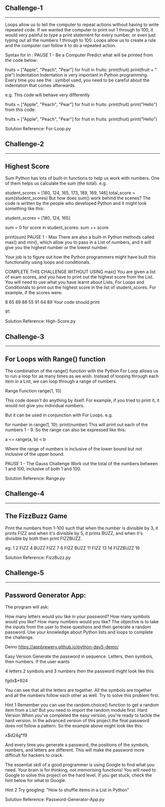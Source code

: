 ## Challenge-1
******************

Loops allow us to tell the computer to repeat actions without having to write repeated code. If we wanted the computer to print out 1 through to 100, it would very painful to type a print statement for every number, or even just typing out all the numbers 1 through to 100. Loops allow us to create a rule and the computer can follow it to do a repeated action.

Syntax
for <variable name of each item> in <a List>:
    <do something>
    <do something else> 
PAUSE 1 - Be a Computer
Predict what will be printed from the code below:

fruits = ["Apple", "Peach", "Pear"]
for fruit in fruits:
    print(fruit)
    print(fruit + " pie")
Indentation
Indentation is very important in Python programming. Every time you see the : symbol used, you need to be careful about the indentation that comes afterwards.

e.g. This code will behave very differently

fruits = ["Apple", "Peach", "Pear"]
for fruit in fruits:
    print(fruit)
    print("Hello")
from this code:

fruits = ["Apple", "Peach", "Pear"]
for fruit in fruits:
    print(fruit)
print("Hello")

Solution Reference: For-Loop.py

## Challenge-2
*******************

Highest Score
-----------------
Sum
Python has lots of built-in functions to help us work with numbers. One of them helps us calculate the sum (the total). e.g.

student_scores = [180, 124, 165, 173, 189, 169, 146]
total_score = sum(student_scores) 
But how does sum() work behind the scenes? The code is written by the people who developed Python and it might look something like this:

student_scores = [180, 124, 165]

sum = 0
for score in student_scores:
    sum += score
    
print(sum)
PAUSE 1 - Max
There are also a built-in Python methods called max() and min(), which allow you to pass in a List of numbers, and it will give you the highest number or the lowest number.

Your job is to figure out how the Python programmers might have built this functionality using loops and conditionals.

COMPLETE THIS CHALLENGE WITHOUT USING max()
You are given a list of exam scores, and you have to print out the highest score from the List. You will need to use what you have learnt about Lists, For Loops and Conditionals to print out the highest score in the list of student_scores. For example, if the scores were:

8 65 89 86 55 91 64 89
Your code should print

91

Solution Reference: High-Score.py

## Challenge-3
*****************

For Loops with Range() function
---------------------------------

The combination of the range() function with the Python For Loop allows us to run a loop for as many times as we wish. Instead of looping through each item in a List, we can loop through a range of numbers.

Range Function
range(1, 10)

This code doesn't do anything by itself. For example, if you tried to print it, it would not give you individual numbers.

But it can be used in conjunction with For Loops. e.g.

for number in range(1, 10):
    print(number)
This will print out each of the numbers 1 - 9. So the range can also be expressed like this:

a <= range(a, b) < b

Where the range of numbers is inclusive of the lower bound but not inclusive of the upper bound.

PAUSE 1 - The Gauss Challenge
Work out the total of the numbers between 1 and 100, inclusive of both 1 and 100.

Solution Reference: Range.py

## Challenge-4
*******************

The FizzBuzz Game
--------------------

Print the numbers from 1-100 such that when the number is divisible by 3, it prints FIZZ and when it's divisible by 5, it prints BUZZ, and when it's divisible by both then print FIZZBUZZ.

eg:
1
2
FIZZ
4
BUZZ
FIZZ
7
8
FIZZ
BUZZ
11
FIZZ
13
14
FIZZBUZZ
16

Solution Reference: FizzBuzz.py

## Challenge-5
*****************

Password Generator App:
------------------------- 

The program will ask:

How many letters would you like in your password?
How many symbols would you like?
How many numbers would you like?
The objective is to take the inputs from the user to these questions and then generate a random password. Use your knowledge about Python lists and loops to complete the challenge.

Demo
https://appbrewery.github.io/python-day5-demo/

Easy Version
Generate the password in sequence. Letters, then symbols, then numbers. If the user wants

4 letters 2 symbols and 3 numbers then the password might look like this:

fgdx$*924

You can see that all the letters are together. All the symbols are together and all the numbers follow each other as well. Try to solve this problem first.

 Hint 1 
Remember you can use the random.choice() function to get a random item from a List! But you need to import the random module first.
Hard Version
When you've completed the easy version, you're ready to tackle the hard version. In the advanced version of this project the final password does not follow a pattern. So the example above might look like this:

x$d24g*f9

And every time you generate a password, the positions of the symbols, numbers, and letters are different. This will make the password more difficult for hackers to crack.

The essential skill of a good programmer is using Google to find what you need. Your brain is for thinking, not memorising functions! You will need to Google to solve this project on the hard level. If you get stuck, check the hint below for what to Google.

 Hint 2 
Try googling: "How to shuffle items in a List in Python"

Solution Reference: Password-Generator-App.py